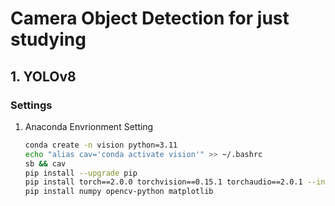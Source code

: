 # Camera Object Detection for just studying

## 1. YOLOv8

### Settings
1. Anaconda Envrionment Setting
    
    ```bash
    conda create -n vision python=3.11
    echo "alias cav='conda activate vision'" >> ~/.bashrc
    sb && cav
    pip install --upgrade pip
    pip install torch==2.0.0 torchvision==0.15.1 torchaudio==2.0.1 --index-url https://download.pytorch.org/whl/cu118
    pip install numpy opencv-python matplotlib
    ```
